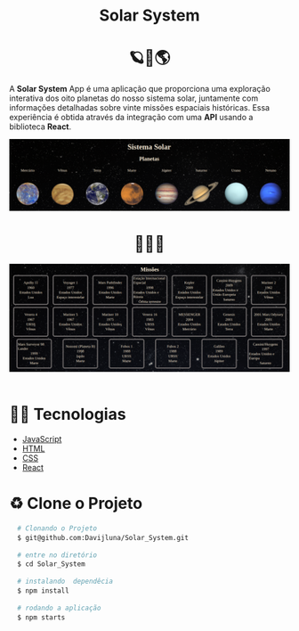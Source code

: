 <h1 align="center">Solar System </h1>
<h1 align="center">🪐🔭🌎</h1>

A **Solar System** App é uma aplicação que proporciona uma exploração interativa dos oito planetas do nosso sistema solar, juntamente com informações detalhadas sobre vinte missões espaciais históricas. Essa experiência é obtida através da integração com uma **API** usando a biblioteca **React**.

<img src="./imgReadme/Captura de tela de 2023-08-10 20-00-49.png">

<h1 align="center">🧑🏽‍🚀</h1>
<img src="./imgReadme/Captura de tela de 2023-08-10 20-02-33.png">
<br>
<br>

 # 👨‍💻 Tecnologias

 - [JavaScript](https://developer.mozilla.org/en-US/docs/Web/JavaScript)
- [HTML](https://developer.mozilla.org/en-US/docs/Web/HTML)
- [CSS](https://developer.mozilla.org/en-US/docs/Web/CSS)
- [React](https://legacy.reactjs.org/docs/getting-started.html)

# ♻️ Clone o Projeto

```bash
  # Clonando o Projeto
  $ git@github.com:Davijluna/Solar_System.git
```

```bash
  # entre no diretório
  $ cd Solar_System
```

```bash
  # instalando  dependêcia
  $ npm install
```

```bash
  # rodando a aplicação
  $ npm starts
```